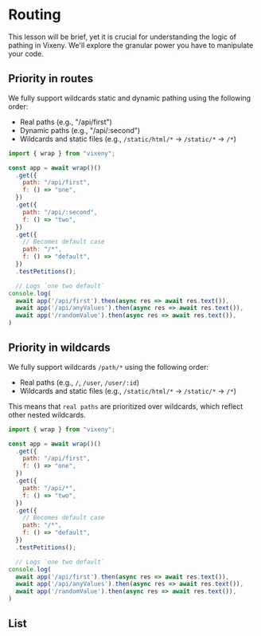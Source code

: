 <script>

 import ListOfComponents from '$lib/components/listofEssential.svelte';

</script>

# Routing

This lesson will be brief, yet it is crucial for understanding the logic of
pathing in Vixeny. We'll explore the granular power you have to manipulate your
code.

## Priority in routes

<object type="image/svg+xml" data="/d2/routes.svg"></object>

We fully support wildcards static and dynamic pathing using the following order:

- Real paths (e.g., "/api/first")
- Dynamic paths (e.g., "/api/:second")
- Wildcards and static files (e.g., `/static/html/*` -> `/static/*` -> `/*`)

```js
import { wrap } from "vixeny";

const app = await wrap()()
  .get({
    path: "/api/first",
    f: () => "one",
  })
  .get({
    path: "/api/:second",
    f: () => "two",
  })
  .get({
    // Becomes default case
    path: "/*",
    f: () => "default",
  })
  .testPetitions();

  // Logs `one two default`
console.log(
  await app('/api/first').then(async res => await res.text()),
  await app('/api/anyValues').then(async res => await res.text()),
  await app('/randomValue').then(async res => await res.text()),
)
```


## Priority in wildcards

<object type="image/svg+xml" data="/d2/wildcard.svg"></object>

We fully support wildcards `/path/*` using the following order:

- Real paths (e.g., `/`, `/user`, `/user/:id`)
- Wildcards and static files (e.g., `/static/html/*` -> `/static/*` -> `/*`)

This means that `real paths` are prioritized over wildcards, which reflect other
nested wildcards.

```js
import { wrap } from "vixeny";

const app = await wrap()()
  .get({
    path: "/api/first",
    f: () => "one",
  })
  .get({
    path: "/api/*",
    f: () => "two",
  })
  .get({
    // Becomes default case
    path: "/*",
    f: () => "default",
  })
  .testPetitions();

  // Logs `one two default`
console.log(
  await app('/api/first').then(async res => await res.text()),
  await app('/api/anyValues').then(async res => await res.text()),
  await app('/randomValue').then(async res => await res.text()),
)
```
## List

<ListOfComponents />

